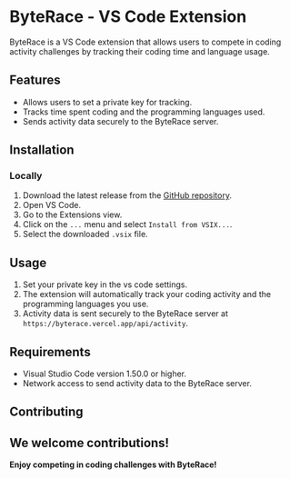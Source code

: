 # ByteRace - VS Code Extension

ByteRace is a VS Code extension that allows users to compete in coding activity challenges by tracking their coding time and language usage.

## Features

- Allows users to set a private key for tracking.
- Tracks time spent coding and the programming languages used.
- Sends activity data securely to the ByteRace server.

## Installation

<!-- ### From the Marketplace

1. Open VS Code.
2. Go to the Extensions view by clicking on the Extensions icon in the Activity Bar on the side of the window.
3. Search for `ByteRace`.
4. Click `Install`. -->

### Locally

1. Download the latest release from the [GitHub repository](https://github.com/Bluetooxth/ByteRace-Extension).
2. Open VS Code.
3. Go to the Extensions view.
4. Click on the `...` menu and select `Install from VSIX...`.
5. Select the downloaded `.vsix` file.

## Usage

1. Set your private key in the vs code settings.
2. The extension will automatically track your coding activity and the programming languages you use.
3. Activity data is sent securely to the ByteRace server at `https://byterace.vercel.app/api/activity`.

## Requirements

- Visual Studio Code version 1.50.0 or higher.
- Network access to send activity data to the ByteRace server.

## Contributing

## We welcome contributions!

**Enjoy competing in coding challenges with ByteRace!**
